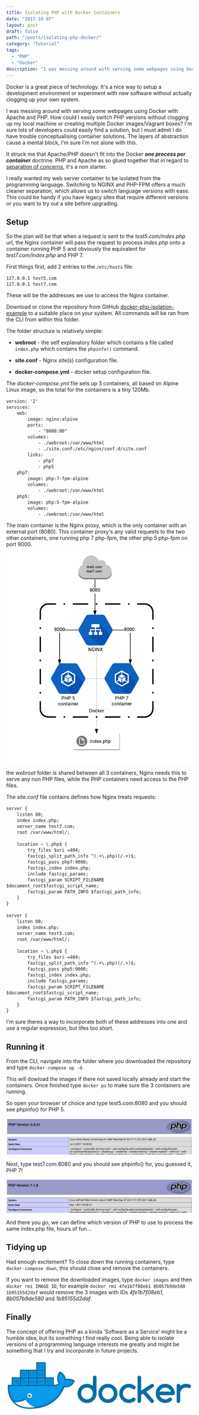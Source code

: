 ```yaml
---
title: Isolating PHP with Docker Containers
date: "2017-10-07"
layout: post
draft: false
path: "/posts/isolating-php-docker/"
category: "Tutorial"
tags:
  - "PHP"
  - "Docker"
description: "I was messing around with serving some webpages using Docker with Apache and PHP. How could I easily switch PHP versions without clogging up my local machine or creating multiple Docker images/Vagrant boxes?"
---
```


Docker is a great piece of technology. It's a nice way to setup a development environment or experiment with new software without actually clogging up your own system. 

I was messing around with serving some webpages using Docker with Apache and PHP. How could I easily switch PHP versions without clogging up my local machine or creating multiple Docker images/Vagrant boxes? I'm sure lots of developers could easily find a solution, but I must admit I do have trouble conceptualising container solutions. The layers of abstraction cause a mental block, I'm sure I'm not alone with this. 

It struck me that Apache/PHP doesn't fit into the Docker ***one process per container*** doctrine. PHP and Apache as so glued together that in regard to [separation of concerns](https://en.wikipedia.org/wiki/Separation_of_concerns), it's a non starter.

I really wanted my web server container to be isolated from the programming language. Switching to NGINX and PHP-FPM offers a much cleaner separation, which allows us to switch language versions with ease. This could be handy if you have legacy sites that require different versions or you want to try out a site before upgrading.

## Setup
So the plan will be that when a request is sent to the *test5.com/index.php* url, the Nginx container will pass the request to process *index.php* onto a container running PHP 5 and obviously the equivalent for *test7.com/index.php* and PHP 7.

First things first, add 2 entries to the `/etc/hosts` file:

```
127.0.0.1 test5.com
127.0.0.1 test7.com 
```

These will be the addresses we use to access the Nginx container.

Download or clone the repository from GitHub [docker-php-isolation-example](https://github.com/johnmccuk/docker-php-isolation-example) to a suitable place on your system. All commands will be ran from the CLI from within this folder.

The folder structure is relatively simple:

* **webroot** - the self explanatory folder which contains a file called `index.php` which contains the `phpinfo()` command.

* **site.conf** - Nginx site(s) configuration file.

* **docker-compose.yml** - docker setup configuration file.
        
 The *docker-compose.yml* file sets up 3 containers, all based on Alpine Linux image, so the total for the containers is a tiny 120Mb.
 
```
version: '2'
services:
    web:
        image: nginx:alpine
        ports:
            - "8080:80"
        volumes:
            - ./webroot:/var/www/html
            - ./site.conf:/etc/nginx/conf.d/site.conf
        links:
            - php7
            - php5
    php7:
        image: php:7-fpm-alpine
        volumes:
            - ./webroot:/var/www/html
    php5:
        image: php:5-fpm-alpine
        volumes:
            - ./webroot:/var/www/html
```
 
The main container is the Nginx proxy, which is the only container with an external port (8080). This container proxy's any valid requests to the two other containers, one running php 7 php-fpm, the other php 5 php-fpm on port 9000.

![phpIsolationDiagram](./phpIsolationDiagram.png)

the *webroot* folder is shared between all 3 containers, Nginx needs this to serve any non PHP files, while the PHP containers need access to the PHP files.

The *site.conf* file contains defines how Nginx treats requests:

```
server {
    listen 80;
    index index.php;
    server_name test7.com;
    root /var/www/html/;

    location ~ \.php$ {
        try_files $uri =404;
        fastcgi_split_path_info ^(.+\.php)(/.+)$;
        fastcgi_pass php7:9000;
        fastcgi_index index.php;
        include fastcgi_params;
        fastcgi_param SCRIPT_FILENAME $document_root$fastcgi_script_name;
        fastcgi_param PATH_INFO $fastcgi_path_info;
    }
}

server {
    listen 80;
    index index.php;
    server_name test5.com;
    root /var/www/html/;

    location ~ \.php$ {
        try_files $uri =404;
        fastcgi_split_path_info ^(.+\.php)(/.+)$;
        fastcgi_pass php5:9000;
        fastcgi_index index.php;
        include fastcgi_params;
        fastcgi_param SCRIPT_FILENAME $document_root$fastcgi_script_name;
        fastcgi_param PATH_INFO $fastcgi_path_info;
    }
}
```

I'm sure theres a way to incorporate both of these addresses into one and use a regular expression, but lifes too short.

## Running it
From the CLI, navigate into the folder where you downloaded the repository and type `docker-compose up -d`.

This will dowload the images if there not saved locally already and start the containers. Once finished type `docker ps` to make sure the 3 containers are running.

So open your browser of choice and type test5.com:8080 and you should see phpinfo() for PHP 5.

![Screen-Shot-2017-10-07-at-08.04.07](./Screen-Shot-2017-10-07-at-08.04.07.png)

Next, type test7.com:8080 and you should see phpinfo() for, you guessed it, PHP 7!

![Screen-Shot-2017-10-07-at-08.03.49](./Screen-Shot-2017-10-07-at-08.03.49.png)

And there you go, we can define which version of PHP to use to process the same index.php file, hours of fun...

## Tidying up
Had enough excitement? To close down the running containers, type `docker-compose down`, this should close and remove the containers. 

If you want to remove the downloaded images, type `docker images` and then `docker rmi IMAGE ID`, for example `docker rmi 4fe1b7f08eb1 8b057b9de580 1b95155d2daf` would remove the 3 images with IDs *4fe1b7f08eb1*, *8b057b9de580* and *1b95155d2daf*.

## Finally
The concept of offering PHP as a kinda ‘Software as a Service’ might be a humble idea, but its something I find really cool. Being able to isolate versions of a programming language interests me greatly and might be something that I try and incorporate in future projects.

![horizontal_large](./horizontal_large.png)











